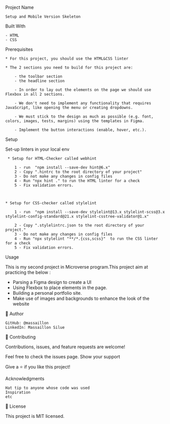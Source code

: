 Project Name

    Setup and Mobile Version Skeleton

Built With

    - HTML
    - CSS

Prerequisites

    * For this project, you should use the HTML&CSS linter

    * The 2 sections you need to build for this project are:
        
        - the toolbar section
        - the headline section

        - In order to lay out the elements on the page we should use Flexbox in all 2 sections.

        - We don't need to implement any functionality that requires JavaScript, like opening the menu or creating dropdowns.

        - We must stick to the design as much as possible (e.g. font, colors, images, tests, margins) using the templates in Figma.

        - Implement the button interactions (enable, hover, etc.).

Setup
     
   Set-up linters in your local env

     * Setup for HTML-Checker called webhint

        1 - run  "npm install --save-dev hint@6.x"
        2 - Copy ".hintrc to the root directory of your project"
        3 - Do not make any changes in config files
        4 - Run "npx hint ." to run the HTML linter for a check
        5 - Fix validation errors.


    
    * Setup for CSS-checker called stylelint

        1 - run  "npm install --save-dev stylelint@13.x stylelint-scss@3.x stylelint-config-standard@21.x stylelint-csstree-validator@1.x"

        2 - Copy ".stylelintrc.json to the root directory of your project."
        3 - Do not make any changes in config files
        4 - Run "npx stylelint "**/*.{css,scss}"  to run the CSS linter for a check
        5 - Fix validation errors.

    
Usage

This is my second project in Microverse program.This project aim at practicing the below :

- Parsing a Figma design to create a UI
- Using Flexbox to place elements in the page.
- Building a personal portfolio site.
- Make use of images and backgrounds to enhance the look of the website


👤 Author

    GitHub: @massaillon
    LinkedIn: Massaillon Silue
    
🤝 Contributing

Contributions, issues, and feature requests are welcome!

Feel free to check the issues page.
Show your support

Give a ⭐️ if you like this project!

Acknowledgments

    Hat tip to anyone whose code was used
    Inspiration
    etc

📝 License

This project is MIT licensed.


    
